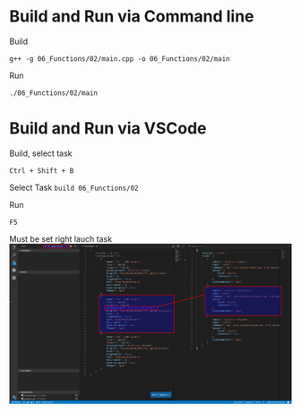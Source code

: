 
# Build and Run via Command line

Build
```Shell
g++ -g 06_Functions/02/main.cpp -o 06_Functions/02/main
```

Run
```Shell
./06_Functions/02/main
```

# Build and Run via VSCode

Build, select task
```Shell
Ctrl + Shift + B
```
Select Task
`build 06_Functions/02` 

Run
```Shell
F5
```

Must be set right lauch task
![alt tag](https://raw.githubusercontent.com/lukaskellerstein/CppArduinoSamples/master/images/Selection_027.png)